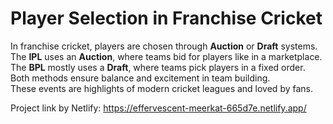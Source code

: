# Player Selection in Franchise Cricket

In franchise cricket, players are chosen through **Auction** or **Draft** systems.  
The **IPL** uses an **Auction**, where teams bid for players like in a marketplace.  
The **BPL** mostly uses a **Draft**, where teams pick players in a fixed order.  
Both methods ensure balance and excitement in team building.  
These events are highlights of modern cricket leagues and loved by fans.

Project link by Netlify: https://effervescent-meerkat-665d7e.netlify.app/